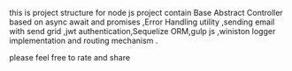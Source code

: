  this is project structure for node js project contain Base Abstract Controller based on async await and promises ,Error Handling utility  ,sending email with send grid ,jwt authentication,Sequelize ORM,gulp js ,winiston logger implementation and routing mechanism .
 
 please feel free to rate and share 